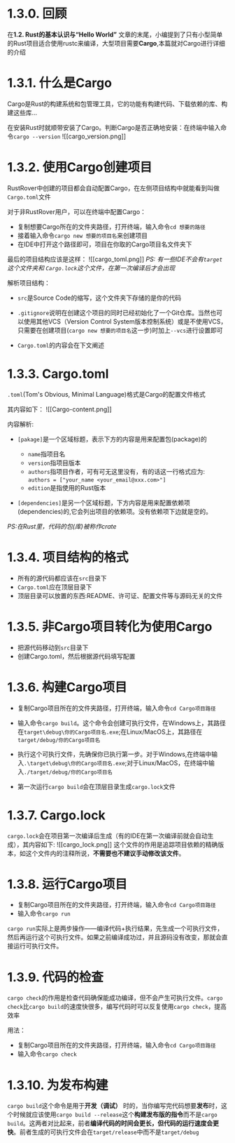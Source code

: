 # 1.3.0. 回顾
在**1.2. Rust的基本认识与“Hello World”** 文章的末尾，小编提到了只有小型简单的Rust项目适合使用rustc来编译，大型项目需要**Cargo**,本篇就对Cargo进行详细的介绍

# 1.3.1. 什么是Cargo
Cargo是Rust的构建系统和包管理工具，它的功能有构建代码、下载依赖的库、构建这些库...

在安装Rust时就顺带安装了Cargo。判断Cargo是否正确地安装：在终端中输入命令`cargo --version`
![[cargo_version.png]]

# 1.3.2. 使用Cargo创建项目
RustRover中创建的项目都会自动配置Cargo，在左侧项目结构中就能看到叫做`Cargo.toml`文件

对于非RustRover用户，可以在终端中配置Cargo：
- 复制想要Cargo所在的文件夹路径，打开终端，输入命令`cd 想要的路径`
- 接着输入命令`cargo new 想要的项目名`来创建项目
- 在IDE中打开这个路径即可，项目在你取的Cargo项目名文件夹下

最后的项目结构应该是这样：
![[cargo_toml.png]]
*PS: 有一些IDE不会有`target`这个文件夹和 `Cargo.lock`这个文件，在第一次编译后才会出现*

解析项目结构：
- `src`是Source Code的缩写，这个文件夹下存储的是你的代码

- `.gitignore`说明在创建这个项目的同时已经初始化了一个Git仓库。当然也可以使用其他VCS（Version Control System版本控制系统）或是不使用VCS，只需要在创建项目(`cargo new 想要的项目名`这一步)时加上`--vcs`进行设置即可

- `Cargo.toml`的内容会在下文阐述

# 1.3.3. Cargo.toml
`.toml`(Tom's Obvious, Minimal Language)格式是Cargo的配置文件格式

其内容如下：
![[Cargo-content.png]]

内容解析:
- `[pakage]`是一个区域标题，表示下方的内容是用来配置包(package)的
	- `name`指项目名
	- `version`指项目版本
	- `authors`指项目作者，可有可无这里没有，有的话这一行格式应为:
	 `authors = ["your_name <your_email@xxx.com>"]`
	- `edition`是指使用的Rust版本

- `[dependencies]`是另一个区域标题，下方内容是用来配置依赖项(dependencies)的,它会列出项目的依赖项。没有依赖项下边就是空的。

*PS:在Rust里，代码的包(库)被称作crate*

# 1.3.4. 项目结构的格式
- 所有的源代码都应该在`src`目录下
- `Cargo.toml`应在顶层目录下
- 顶层目录可以放置的东西:README、许可证、配置文件等与源码无关的文件

# 1.3.5. 非Cargo项目转化为使用Cargo
- 把源代码移动到`src`目录下
- 创建Cargo.toml，然后根据源代码填写配置

# 1.3.6. 构建Cargo项目
- 复制Cargo项目所在的文件夹路径，打开终端，输入命令`cd Cargo项目路径`

- 输入命令`cargo build`。这个命令会创建可执行文件，在Windows上，其路径在`target\debug\你的Cargo项目名.exe`;在Linux/MacOS上，其路径在`target/debug/你的Cargo项目名`

- 执行这个可执行文件，先确保你已执行第一步。对于Windows,在终端中输入`.\target\debug\你的Cargo项目名.exe`;对于Linux/MacOS，在终端中输入`./target/debug/你的Cargo项目名`

- 第一次运行`cargo build`会在顶层目录生成`cargo.lock`文件

# 1.3.7. Cargo.lock
`cargo.lock`会在项目第一次编译后生成（有的IDE在第一次编译前就会自动生成），其内容如下:
![[cargo_lock.png]]
这个文件的作用是追踪项目依赖的精确版本，如这个文件内的注释所说，**不需要也不建议手动修改该文件**。

# 1.3.8. 运行Cargo项目
- 复制Cargo项目所在的文件夹路径，打开终端，输入命令`cd Cargo项目路径`
- 输入命令`cargo run`

`cargo run`实际上是两步操作——编译代码+执行结果，先生成一个可执行文件，然后再运行这个可执行文件。如果之前编译成功过，并且源码没有改变，那就会直接运行可执行文件。

# 1.3.9. 代码的检查
`cargo check`的作用是检查代码确保能成功编译，但不会产生可执行文件。`cargo check`比`cargo build`的速度快很多，编写代码时可以反复使用`cargo check`，提高效率

用法：
- 复制Cargo项目所在的文件夹路径，打开终端，输入命令`cd Cargo项目路径`
- 输入命令`cargo check`

# 1.3.10. 为发布构建
`cargo build`这个命令是用于**开发（调试）** 时的，当你编写完代码想要**发布**时，这个时候就应该使用`cargo build --release`这个**构建发布版的指令**而不是`cargo build`。这两者对比起来，前者**编译代码的时间会更长，但代码的运行速度会更快**。前者生成的可执行文件会在`target/release`中而不是`target/debug`
